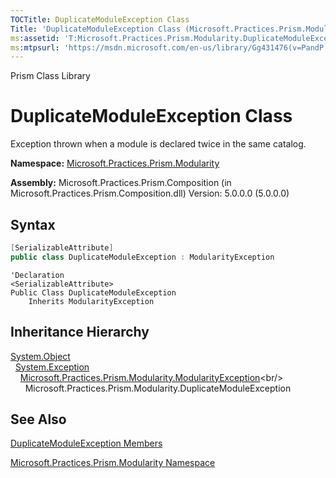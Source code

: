 ```yaml
---
TOCTitle: DuplicateModuleException Class
Title: 'DuplicateModuleException Class (Microsoft.Practices.Prism.Modularity)'
ms:assetid: 'T:Microsoft.Practices.Prism.Modularity.DuplicateModuleException'
ms:mtpsurl: 'https://msdn.microsoft.com/en-us/library/Gg431476(v=PandP.50)'
---
```


Prism Class Library

# DuplicateModuleException Class

Exception thrown when a module is declared twice in the same catalog.

**Namespace:** [Microsoft.Practices.Prism.Modularity](https://msdn.microsoft.com/en-us/library/microsoft.practices.prism.modularity(v=pandp.50))

**Assembly:** Microsoft.Practices.Prism.Composition (in Microsoft.Practices.Prism.Composition.dll) Version: 5.0.0.0 (5.0.0.0)

## Syntax

```C#
[SerializableAttribute]
public class DuplicateModuleException : ModularityException
```

```VB
'Declaration
<SerializableAttribute>
Public Class DuplicateModuleException
	Inherits ModularityException
```	

## Inheritance Hierarchy

[System.Object](http://msdn2.microsoft.com/en-us/library/e5kfa45b)<br/>
  [System.Exception](http://msdn2.microsoft.com/en-us/library/c18k6c59)<br/>
    [Microsoft.Practices.Prism.Modularity.ModularityException](https://msdn.microsoft.com/en-us/library/microsoft.practices.prism.modularity.modularityexception(v=pandp.50))<br/>
      Microsoft.Practices.Prism.Modularity.DuplicateModuleException

## See Also

[DuplicateModuleException Members](https://msdn.microsoft.com/en-us/library/microsoft.practices.prism.modularity.duplicatemoduleexception_members(v=pandp.50))

[Microsoft.Practices.Prism.Modularity Namespace](https://msdn.microsoft.com/en-us/library/microsoft.practices.prism.modularity(v=pandp.50))
